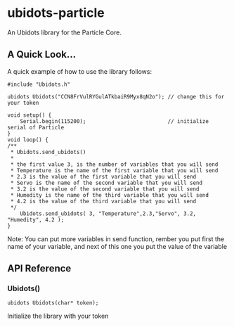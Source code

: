 # ubidots-particle
An Ubidots library for the Particle Core.

## A Quick Look...
A quick example of how to use the library follows:

```
#include "Ubidots.h"

ubidots Ubidots("CCN8FrVulRYGulATkbaiR9Myx8qN2o"); // change this for your token

void setup() {
    Serial.begin(115200);                          // initialize serial of Particle
}
void loop() {
/**
 * Ubidots.send_ubidots()
 *
 * the first value 3, is the number of variables that you will send
 * Temperature is the name of the first variable that you will send
 * 2.3 is the value of the first variable that you will send
 * Servo is the name of the second variable that you will send
 * 3.2 is the value of the second variable that you will send
 * Humedity is the name of the third variable that you will send
 * 4.2 is the value of the third variable that you will send
 */
    Ubidots.send_ubidots( 3, "Temperature",2.3,"Servo", 3.2, "Humedity", 4.2 ); 
}
```
Note: You can put more variables in send function, rember you put first the name of your variable, and next of this one you put the value of the variable

## API Reference

### Ubidots()

```
ubidots Ubidots(char* token);

```
Initialize the library with your token


